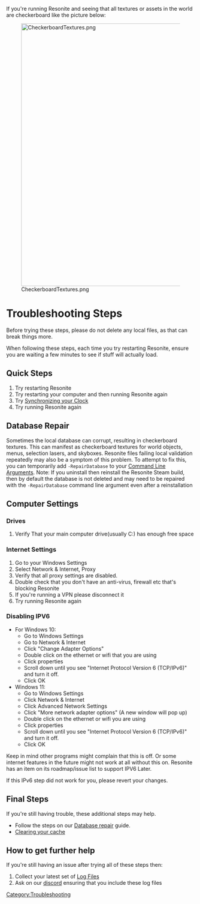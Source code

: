 <languages/> <translate> If you're running Resonite and seeing that all
textures or assets in the world are checkerboard like the picture below:

<figure>
<img src="CheckerboardTextures.png" title="CheckerboardTextures.png" width="700" alt="CheckerboardTextures.png" /><figcaption aria-hidden="true">CheckerboardTextures.png</figcaption>
</figure>

# Troubleshooting Steps

Before trying these steps, please do not delete any local files, as that
can break things more.

When following these steps, each time you try restarting Resonite,
ensure you are waiting a few minutes to see if stuff will actually load.

## Quick Steps

1.  Try restarting Resonite
2.  Try restarting your computer and then running Resonite again
3.  Try [Synchronizing your Clock](Synchronize_your_Clock "wikilink")
4.  Try running Resonite again

## Database Repair

Sometimes the local database can corrupt, resulting in checkerboard
textures. This can manifest as checkerboard textures for world objects,
menus, selection lasers, and skyboxes. Resonite files failing local
validation repeatedly may also be a symptom of this problem. To attempt
to fix this, you can temporarily add `-RepairDatabase` to your [Command
Line Arguments](Command_Line_Arguments "wikilink"). Note: If you
uninstall then reinstall the Resonite Steam build, then by default the
database is not deleted and may need to be repaired with the
`-RepairDatabase` command line argument even after a reinstallation

## Computer Settings

### Drives

1.  Verify That your main computer drive(usually C:) has enough free
    space

### Internet Settings

1.  Go to your Windows Settings
2.  Select Network & Internet, Proxy
3.  Verify that all proxy settings are disabled.
4.  Double check that you don't have an anti-virus, firewall etc that's
    blocking Resonite
5.  If you're running a VPN please disconnect it
6.  Try running Resonite again

### Disabling IPV6

-   For Windows 10:
    -   Go to Windows Settings
    -   Go to Network & Internet
    -   Click "Change Adapter Options"
    -   Double click on the ethernet or wifi that you are using
    -   Click properties
    -   Scroll down until you see "Internet Protocol Version 6
        (TCP/IPv6)" and turn it off.
    -   Click OK
-   Windows 11:
    -   Go to Windows Settings
    -   Click Network & Internet
    -   Click Advanced Network Settings
    -   Click "More network adapter options" (A new window will pop up)
    -   Double click on the ethernet or wifi you are using
    -   Click properties
    -   Scroll down until you see "Internet Protocol Version 6
        (TCP/IPv6)" and turn it off.
    -   Click OK

Keep in mind other programs might complain that this is off. Or some
internet features in the future might not work at all without this on.
Resonite has an item on its roadmap/issue list to support IPV6 Later.

If this IPv6 step did not work for you, please revert your changes.

## Final Steps

If you're still having trouble, these additional steps may help.

-   Follow the steps on our [Database
    repair](Database_repair "wikilink") guide.
-   [Clearing your cache](Clear_your_Cache "wikilink")

## How to get further help

If you're still having an issue after trying all of these steps then:

1.  Collect your latest set of [Log Files](Log_Files "wikilink")
2.  Ask on our [discord](https://discord.gg/Resonite) ensuring that you
    include these log files

</translate>

[Category:Troubleshooting](Category:Troubleshooting "wikilink")